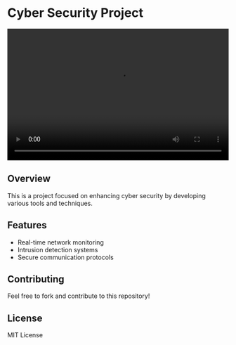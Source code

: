# Cyber Security Project

<video width="100%" height="300px" controls>
  <source src="https://github.com/codeurient/codeurient/raw/main/path/to/ezgif-3-d5a4b94d21.mp4" type="video/mp4">
  Your browser does not support the video tag.
</video>

## Overview
This is a project focused on enhancing cyber security by developing various tools and techniques.

## Features
- Real-time network monitoring
- Intrusion detection systems
- Secure communication protocols

## Contributing
Feel free to fork and contribute to this repository!

## License
MIT License
